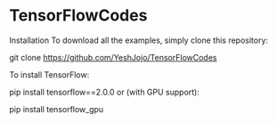 # TensorFlowCodes

Installation
To download all the examples, simply clone this repository:

git clone https://github.com/YeshJojo/TensorFlowCodes

To install TensorFlow:

pip install tensorflow==2.0.0
or (with GPU support):

pip install tensorflow_gpu

